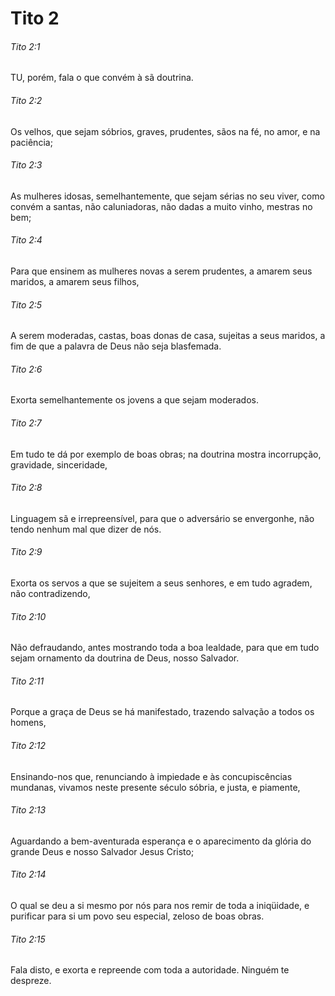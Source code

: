 # Tito 2

###### Tito 2:1

TU, porém, fala o que convém à sã doutrina.

###### Tito 2:2

Os velhos, que sejam sóbrios, graves, prudentes, sãos na fé, no amor, e na paciência;

###### Tito 2:3

As mulheres idosas, semelhantemente, que sejam sérias no seu viver, como convém a santas, não caluniadoras, não dadas a muito vinho, mestras no bem;

###### Tito 2:4

Para que ensinem as mulheres novas a serem prudentes, a amarem seus maridos, a amarem seus filhos,

###### Tito 2:5

A serem moderadas, castas, boas donas de casa, sujeitas a seus maridos, a fim de que a palavra de Deus não seja blasfemada.

###### Tito 2:6

Exorta semelhantemente os jovens a que sejam moderados.

###### Tito 2:7

Em tudo te dá por exemplo de boas obras; na doutrina mostra incorrupção, gravidade, sinceridade,

###### Tito 2:8

Linguagem sã e irrepreensível, para que o adversário se envergonhe, não tendo nenhum mal que dizer de nós.

###### Tito 2:9

Exorta os servos a que se sujeitem a seus senhores, e em tudo agradem, não contradizendo,

###### Tito 2:10

Não defraudando, antes mostrando toda a boa lealdade, para que em tudo sejam ornamento da doutrina de Deus, nosso Salvador.

###### Tito 2:11

Porque a graça de Deus se há manifestado, trazendo salvação a todos os homens,

###### Tito 2:12

Ensinando-nos que, renunciando à impiedade e às concupiscências mundanas, vivamos neste presente século sóbria, e justa, e piamente,

###### Tito 2:13

Aguardando a bem-aventurada esperança e o aparecimento da glória do grande Deus e nosso Salvador Jesus Cristo;

###### Tito 2:14

O qual se deu a si mesmo por nós para nos remir de toda a iniqüidade, e purificar para si um povo seu especial, zeloso de boas obras.

###### Tito 2:15

Fala disto, e exorta e repreende com toda a autoridade. Ninguém te despreze.

